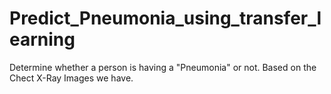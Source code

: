 # Predict_Pneumonia_using_transfer_learning
Determine whether a person is having a "Pneumonia" or not. Based on the Chect X-Ray Images we have.

